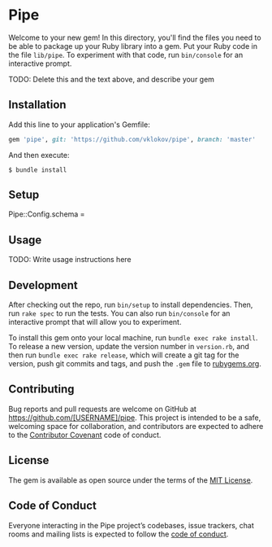 # Pipe

Welcome to your new gem! In this directory, you'll find the files you need to be able to package up your Ruby library into a gem. Put your Ruby code in the file `lib/pipe`. To experiment with that code, run `bin/console` for an interactive prompt.

TODO: Delete this and the text above, and describe your gem

## Installation

Add this line to your application's Gemfile:

```ruby
gem 'pipe', git: 'https://github.com/vklokov/pipe', branch: 'master'
```

And then execute:

    $ bundle install
    
## Setup

Pipe::Config.schema = 

## Usage

TODO: Write usage instructions here

## Development

After checking out the repo, run `bin/setup` to install dependencies. Then, run `rake spec` to run the tests. You can also run `bin/console` for an interactive prompt that will allow you to experiment.

To install this gem onto your local machine, run `bundle exec rake install`. To release a new version, update the version number in `version.rb`, and then run `bundle exec rake release`, which will create a git tag for the version, push git commits and tags, and push the `.gem` file to [rubygems.org](https://rubygems.org).

## Contributing

Bug reports and pull requests are welcome on GitHub at https://github.com/[USERNAME]/pipe. This project is intended to be a safe, welcoming space for collaboration, and contributors are expected to adhere to the [Contributor Covenant](http://contributor-covenant.org) code of conduct.

## License

The gem is available as open source under the terms of the [MIT License](https://opensource.org/licenses/MIT).

## Code of Conduct

Everyone interacting in the Pipe project’s codebases, issue trackers, chat rooms and mailing lists is expected to follow the [code of conduct](https://github.com/[USERNAME]/pipe/blob/master/CODE_OF_CONDUCT.md).

